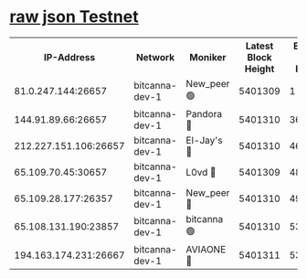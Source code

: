 [raw json Testnet](https://rpc-check.bcat.stavr.tech/bcat/rpc-bcat-result.json)
=


<table><tr><th>IP-Address</th><th>Network</th><th>Moniker</th><th>Latest Block Height</th><th>Earliest Block Height</th><th>Catching Up</th><th>Tx Index</th><th>Voting Power</th><th>Scan Time</th></tr><tr><td>81.0.247.144:26657</td><td>bitcanna-dev-1</td><td>New_peer 🟢</td><td>5401309</td><td>1</td><td>False</td><td>on</td><td>0</td><td>2023-12-07T18:41:27.467574326UTC</td></tr><tr><td>144.91.89.66:26657</td><td>bitcanna-dev-1</td><td>Pandora 🔴</td><td>5401310</td><td>3675711</td><td>False</td><td>on</td><td>2096387</td><td>2023-12-07T18:41:37.407172979UTC</td></tr><tr><td>212.227.151.106:26657</td><td>bitcanna-dev-1</td><td>El-Jay's 🔴</td><td>5401310</td><td>4670391</td><td>False</td><td>on</td><td>2240570</td><td>2023-12-07T18:41:34.271212663UTC</td></tr><tr><td>65.109.70.45:30657</td><td>bitcanna-dev-1</td><td>L0vd 🔴</td><td>5401309</td><td>4828155</td><td>False</td><td>on</td><td>7920</td><td>2023-12-07T18:41:27.861289836UTC</td></tr><tr><td>65.109.28.177:26357</td><td>bitcanna-dev-1</td><td>New_peer 🔴</td><td>5401310</td><td>4952911</td><td>False</td><td>on</td><td>2237067</td><td>2023-12-07T18:41:34.649603611UTC</td></tr><tr><td>65.108.131.190:23857</td><td>bitcanna-dev-1</td><td>bitcanna 🟢</td><td>5401310</td><td>5301310</td><td>False</td><td>off</td><td>0</td><td>2023-12-07T18:41:34.995531574UTC</td></tr><tr><td>194.163.174.231:26667</td><td>bitcanna-dev-1</td><td>AVIAONE 🔴</td><td>5401311</td><td>5388931</td><td>False</td><td>on</td><td>1949865</td><td>2023-12-07T18:41:39.763474006UTC</td></tr></table>